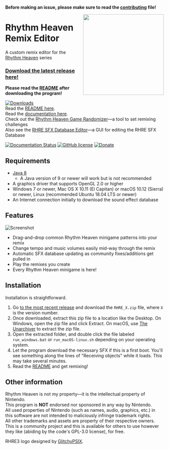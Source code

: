 **Before making an issue, please make sure to read the [contributing](.github/CONTRIBUTING.md) file!**

<img align="right" src="core/assets/images/icon/256.png" height="256" width="256">

# Rhythm Heaven Remix Editor
A custom remix editor for the [Rhythm Heaven](https://en.wikipedia.org/wiki/Rhythm_Heaven_Megamix) series

### [Download the latest release here!](https://github.com/chrislo27/RhythmHeavenRemixEditor/releases)

**Please read the [README](http://rhre.readthedocs.io/en/latest/README/) after
downloading the program!**

[![Downloads](https://img.shields.io/github/downloads/chrislo27/RhythmHeavenRemixEditor/total.svg)](https://github.com/chrislo27/RhythmHeavenRemixEditor/releases)<br>
Read the [README here](http://rhre.readthedocs.io/en/latest/README/).<br>
Read the [documentation here](http://rhre.readthedocs.io/en/latest/).<br>
Check out the [Rhythm Heaven Game Randomizer](https://github.com/chrislo27/RHGR)—a tool to set remixing challenges<br>
Also see the [RHRE SFX Database Editor](https://github.com/chrislo27/RSDE)—a GUI for editing the RHRE SFX Database<br>

[![Documentation Status](https://readthedocs.org/projects/rhre/badge/?version=latest)](http://rhre.readthedocs.io/en/latest/?badge=latest)
[![GitHub license](https://img.shields.io/github/license/chrislo27/RhythmHeavenRemixEditor.svg)](https://github.com/chrislo27/RhythmHeavenRemixEditor/blob/dev/LICENSE.txt)
[![Donate](https://img.shields.io/badge/Donate-PayPal-blue.svg?logo=paypal)](https://www.paypal.com/cgi-bin/webscr?cmd=_s-xclick&hosted_button_id=VA45DPLCC4958)

## Requirements
* [Java 8](https://java.com/en/download/)
  * A Java version of 9 or newer will work but is not recommended
* A graphics driver that supports OpenGL 2.0 or higher
* Windows 7 or newer, Mac OS X 10.11 (El Capitan) or macOS 10.12 (Sierra) or newer, Linux (recommended Ubuntu 18.04 LTS or newer)
* An Internet connection initially to download the sound effect database

## Features
![Screenshot](.github/rhre3palettes.png)

* Drag-and-drop common Rhythm Heaven minigame patterns into your remix
* Change tempo and music volumes easily mid-way through the remix
* Automatic SFX database updating as community fixes/additions get pulled in
* Play the remixes you create
* Every Rhythm Heaven minigame is here!

## Installation
Installation is straightforward.
1. Go [to the most recent release](https://github.com/chrislo27/RhythmHeavenRemixEditor/releases/latest) and download the `RHRE_X.zip` file, where `X` is the version number.
2. Once downloaded, extract this zip file to a location like the Desktop. On Windows, open the zip file and click Extract. On macOS, use [The Unarchiver](https://theunarchiver.com/) to extract the zip file.
3. Open the extracted folder, and double click the file labeled `run_windows.bat` or `run_macOS-linux.sh` depending on your operating system.
4. Let the program download the necessary SFX if this is a first boot. You'll see something along the lines of "Receiving objects" while it loads. This may take several minutes.
5. Read the [README](http://rhre.readthedocs.io/en/latest/README/) and get remixing!


## Other information
Rhythm Heaven is not my property—it is the intellectual property of Nintendo.<br>
This program is **NOT** endorsed nor sponsored in any way by Nintendo.<br>
All used properties of Nintendo (such as names, audio, graphics, etc.) in this software are not intended to maliciously infringe trademark rights.<br>
All other trademarks and assets are property of their respective owners.
This is a community project and this is available for others to use
however they like (abiding by the code's GPL-3.0 license), for free.

RHRE3 logo designed by [GlitchyPSIX](https://www.youtube.com/user/supermarioglitchy33/).<br>
